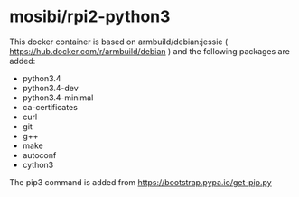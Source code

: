 # mosibi/rpi2-python3


This docker container is based on armbuild/debian:jessie ( https://hub.docker.com/r/armbuild/debian )
and the following packages are added:

* python3.4
* python3.4-dev
* python3.4-minimal
* ca-certificates
* curl
* git
* g++
* make
* autoconf
* cython3

The pip3 command is added from https://bootstrap.pypa.io/get-pip.py 

